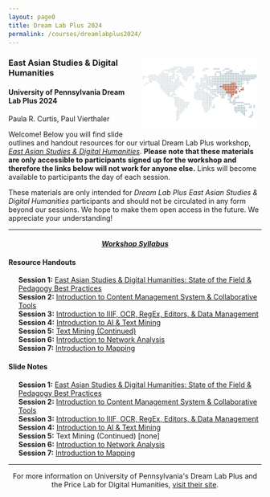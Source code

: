 ```yaml
---
layout: page0
title: Dream Lab Plus 2024
permalink: /courses/dreamlabplus2024/
---
```


<div style>
<img src="/images/east_asia_bg.png" style="float:right;max-width:45%;padding: 10px 10px 10px 15px;">
</div><h3>East Asian Studies & Digital Humanities</h3><p>
<h4>University of Pennsylvania Dream Lab Plus 2024</h4>
<p></p>
Paula R. Curtis, Paul Vierthaler<p></p>
<p></p>
<p></p>
Welcome! Below you will find slide outlines and handout resources for our virtual Dream Lab Plus workshop, <em><a href="https://web.sas.upenn.edu/dream-lab/dream-lab-plus-east-asian-studies-and-digital-humanities-2024/">East Asian Studies & Digital Humanities</a></em>. <b>Please note that these materials are only accessible to participants signed up for the workshop and therefore the links below will not work for anyone else.</b> Links will become available to participants the day of each session.
<p></p>
<p></p>
These materials are only intended for <em>Dream Lab Plus East Asian Studies & Digital Humanities</em> participants and should not be circulated in any form beyond our sessions. We hope to make them open access in the future. We appreciate your understanding!
<p></p>
<hr>
<p></p>
<center><em><h4><a href="https://docs.google.com/document/d/1zlaAxbR9U-TpO6tQIZ5Kp5NdAGHBoFBL8ZOCwkMgX-s/edit?usp=sharing">Workshop Syllabus</a></h4></em></center><p></p>
<p></p>
<h4>Resource Handouts</h4><p></p>

<span style="padding-left: 20px; display:block"><b>Session 1:</b> <a href="https://docs.google.com/document/d/1TW5YVVzF1tP2P1bRNuoHTTNEq72L7ubm_XWAeoBuLYM/edit?usp=sharing">East Asian Studies & Digital Humanities: State of the Field & Pedagogy Best Practices</a><br>
<b>Session 2:</b> <a href="https://docs.google.com/document/d/1Oi8ue_Ss38kCi2J7nOsfNNZXmoP-2cVQ-HJ636RRtkk/edit?usp=sharing">Introduction to Content Management System & Collaborative Tools</a><br>
<b>Session 3:</b> <a href="https://docs.google.com/document/d/1IFwO6SC0R9nw0st2AUIpeZkFtFb1UPRvjHxC82UfpA4/edit?usp=sharing">Introduction to IIIF, OCR, RegEx, Editors, & Data Management</a><br>
<b>Session 4:</b> <a href="/docs/404/">Introduction to AI & Text Mining</a><br>
<b>Session 5:</b> <a href="/docs/404/">Text Mining (Continued)</a><br>
<b>Session 6:</b> <a href="/docs/404/">Introduction to Network Analysis</a><br>
<b>Session 7:</b> <a href="/docs/404/">Introduction to Mapping</a><br>
</span>
<p></p>
<p></p>
<p></p>
<h4>Slide Notes</h4><p></p>

<span style="padding-left: 20px; display:block"><b>Session 1:</b> <a href="https://docs.google.com/document/d/1oKDDvTqWfdqSFhCgYruC0Tcq5ULNNu2gztmzr2lXRtE/edit?usp=sharing">East Asian Studies & Digital Humanities: State of the Field & Pedagogy Best Practices</a><br>
<b>Session 2:</b> <a href="https://docs.google.com/document/d/1-bc5AJK9xMZ1CfeC82bCP7pOvyFq8uPXhmBsRsYjC8Y/edit?usp=sharing">Introduction to Content Management System & Collaborative Tools</a><br>
<b>Session 3:</b> <a href="https://docs.google.com/document/d/1grfekyHGsTbUNFKDqJBO-jtZHi_7AP40ddhEVr6ak_A/edit?usp=sharing">Introduction to IIIF, OCR, RegEx, Editors, & Data Management</a><br>
<b>Session 4:</b> <a href="/docs/404/">Introduction to AI & Text Mining</a><br>
<b>Session 5:</b> Text Mining (Continued) [none]<br>
<b>Session 6:</b> <a href="/docs/404/">Introduction to Network Analysis</a><br>
<b>Session 7:</b> <a href="/docs/404/">Introduction to Mapping</a><br>
</span>
<p></p>
<p></p>
<hr>
<p></p>
<center>For more information on University of Pennsylvania's Dream Lab Plus and the Price Lab for Digital Humanities, <a href="https://web.sas.upenn.edu/dream-lab/dream-lab-plus/">visit their site</a>.</center>
